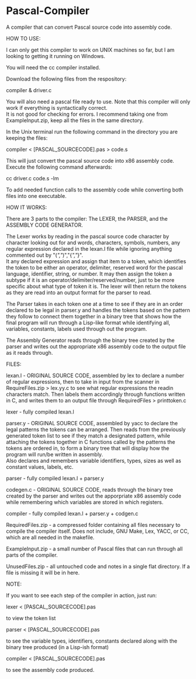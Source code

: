 # Pascal-Compiler
A compiler that can convert Pascal source code into assembly code.

HOW TO USE:

I can only get this compiler to work on UNIX machines so far, but I am looking to getting it running on Windows.

You will need the cc compiler installed.

Download the following files from the respository: 

compiler & driver.c

You will also need a pascal file ready to use.  Note that this compiler will only work if everything is syntactically correct.  
It is not good for checking for errors.  I recommend taking one from ExampleInput.zip, keep all the files in the same directory.

In the Unix terminal run the following command in the directory you are keeping the files:

compiler < [PASCAL_SOURCECODE].pas > code.s

This will just convert the pascal source code into x86 assembly code.  Execute the following command afterwards:

cc driver.c code.s -lm

To add needed function calls to the assembly code while converting both files into one executable.


HOW IT WORKS:

There are 3 parts to the compiler: The LEXER, the PARSER, and the ASSEMBLY CODE GENERATOR.  

The Lexer works by reading in the pascal source code character by character looking out for and words, characters, symbols, numbers,
any regular expression declared in the lexan.l file while ignoring anything commented out by  "(*","*)","{*","*}".  
It any declared expression and assign that item to a token, which identifies the token to be either an operator, delimiter,
reserved word for the pascal language, identifier, string, or number.  It may then assign the token a subtype if it is an 
operator/delimiter/reserved/number, just to be more specific about what type of token it is.  The lexer will then return the 
tokens as they are read into an output format for the parser to read.

The Parser takes in each token one at a time to see if they are in an order declared to be legal in parser.y and handles the tokens
based on the pattern they follow to connect them together in a binary tree that shows how the final program will run through a
Lisp-like format while identifying all, variables, constants, labels used through out the program.

The Assembly Generator reads through the binary tree created by the parser and writes out the appropriate x86 assembly code to the
output file as it reads through.

FILES:

lexan.l - ORIGINAL SOURCE CODE, assembled by lex to declare a number of regular expressions, then to take in input from the scanner 
in RequireFiles.zip > lex.yy.c to see what regular expressions the readin characters match. Then labels them accordingly through
functions written in C, and writes them to an output file through RequiredFiles > printtoken.c

lexer - fully compiled lexan.l

parser.y - ORIGINAL SOURCE CODE, assembled by yacc to declare the legal patterns the tokens can be arranged.  Then reads from the
previously generated token list to see if they match a designated pattern, while attaching the tokens together in C functions called
by the patterns the tokens are ordered in, to form a binary tree that will display how the program will run/be written in assembly.  
Also declares and remembers variable identifiers, types, sizes as well as constant values, labels, etc.

parser - fully compiled lexan.l + parser.y

codegen.c - ORIGINAL SOURCE CODE, reads through the binary tree created by the parser and writes out the
apporpriate x86 assembly code while remembering which variables are stored in which registers.

compiler - fully compiled lexan.l + parser.y + codgen.c

RequiredFiles.zip - a compressed folder containing all files necessary to compile the compiler itself.  Does not include,
GNU Make, Lex, YACC, or CC, which are all needed in the makefile.

ExampleInput.zip - a small number of Pascal files that can run through all parts of the compiler.

UnusedFiles.zip - all untouched code and notes in a single flat directory.  If a file is missing it will be in here.


NOTE:

If you want to see each step of the compiler in action, just run:

lexer < [PASCAL_SOURCECODE].pas

to view the token list

parser < [PASCAL_SOURCECODE].pas

to see the variable types, identifiers, constants declared along with the binary tree produced (in a Lisp-ish format)

compiler < [PASCAL_SOURCECODE].pas

to see the assembly code produced.
